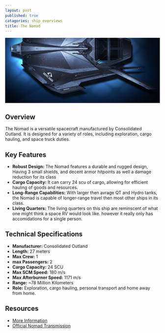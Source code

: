 ```yaml
---
layout: post
published: true
catagories: ship overviews
title: The Nomad
---
```




![Nomad](/assets/img/ships/nomad/top3rdview.jpg)

## Overview
The Nomad is a versatile spacecraft manufactured by Consolidated Outland. It is designed for a variety of roles, including exploration, cargo hauling, and space truck duties.

## Key Features
- **Robust Design:** The Nomad features a durable and rugged design, Having 3 small shields, and decent armor hitpoints as well a damage reduction for its class
- **Cargo Capacity:** It can carry 24 scu of cargo, allowing for efficient hauling of goods and resources.
- **Long-Range Capabilities:** With larger then avrage QT and Hydro tanks, the Nomad is capable of longer-range travel then most other ships in its class.
- **Living Quarters:** The living quarters on this ship are reminscent of what one might think a space RV would look like.  however it really only has accomidations for a single person.


## Technical Specifications
- **Manufacturer:** Consolidated Outland
- **Length:** 27 meters
- **Max Crew:** 1
- **max Passengers:** 2
- **Cargo Capacity:** 24 SCU
- **Max SCM Speed:** 180 m/s
- **Max Afterburner Speed:** 1171 m/s
- **Range:** ~78 Million Kilometers 
- **Role:** Exploration, cargo hauling, personal transport and home away from home.

## Resources
- [More Information](https://starcitizen.tools/Nomad)
- [Official Nomad Transmission](https://robertsspaceindustries.com/comm-link/transmission/17880-Consolidated-Outland-Nomad)
